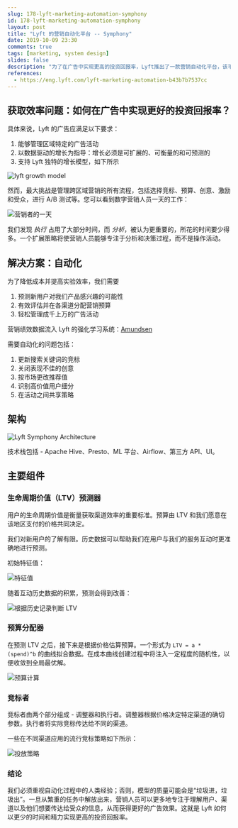 ```yaml
---
slug: 178-lyft-marketing-automation-symphony
id: 178-lyft-marketing-automation-symphony
layout: post
title: "Lyft 的营销自动化平台 -- Symphony"
date: 2019-10-09 23:30
comments: true
tags: [marketing, system design]
slides: false
description: "为了在广告中实现更高的投资回报率，Lyft推出了一款营销自动化平台，该平台由三个主要组件组成：生命周期价值预测器、预算分配器和竞标者。"
references:
  - https://eng.lyft.com/lyft-marketing-automation-b43b7b7537cc
---
```


## 获取效率问题：如何在广告中实现更好的投资回报率？

具体来说，Lyft 的广告应满足以下要求：

1. 能够管理区域特定的广告活动
2. 以数据驱动的增长为指导：增长必须是可扩展的、可衡量的和可预测的
3. 支持 Lyft 独特的增长模型，如下所示

![lyft growth model](https://res.cloudinary.com/dohtidfqh/image/upload/v1570050291/web-guiguio/1_JBgJKb6DFrG7X2Fc7dtAaQ.png)

然而，最大挑战是管理跨区域营销的所有流程，包括选择竞标、预算、创意、激励和受众，进行 A/B 测试等。您可以看到数字营销人员一天的工作：

![营销者的一天](https://res.cloudinary.com/dohtidfqh/image/upload/v1570050798/web-guiguio/0_FXK0RW9qx3e9f_kv.png)

我们发现 *执行* 占用了大部分时间，而 *分析*，被认为更重要的，所花的时间要少得多。一个扩展策略将使营销人员能够专注于分析和决策过程，而不是操作活动。

## 解决方案：自动化

为了降低成本并提高实验效率，我们需要

1. 预测新用户对我们产品感兴趣的可能性
2. 有效评估并在各渠道分配营销预算
3. 轻松管理成千上万的广告活动

营销绩效数据流入 Lyft 的强化学习系统：[Amundsen](https://guigu.io/blog/2018-12-03-making-progress-30-kilometers-per-day)

需要自动化的问题包括：

1. 更新搜索关键词的竞标
2. 关闭表现不佳的创意
3. 按市场更改推荐值
4. 识别高价值用户细分
5. 在活动之间共享策略

## 架构

![Lyft Symphony Architecture](https://res.cloudinary.com/dohtidfqh/image/upload/v1570052539/web-guiguio/0_k_I3YVF9XEAu9OLl.png)

技术栈包括 - Apache Hive、Presto、ML 平台、Airflow、第三方 API、UI。

## 主要组件

### 生命周期价值（LTV）预测器

用户的生命周期价值是衡量获取渠道效率的重要标准。预算由 LTV 和我们愿意在该地区支付的价格共同决定。

我们对新用户的了解有限。历史数据可以帮助我们在用户与我们的服务互动时更准确地进行预测。

初始特征值：

![特征值](https://res.cloudinary.com/dohtidfqh/image/upload/v1570072545/web-guiguio/0_YHwm9D9a-Fvm7cq8.png)

随着互动历史数据的积累，预测会得到改善：

![根据历史记录判断 LTV](https://res.cloudinary.com/dohtidfqh/image/upload/v1570072568/web-guiguio/0_SwHgIjhJAQf35t_C.png)

### 预算分配器

在预测 LTV 之后，接下来是根据价格估算预算。一个形式为 `LTV = a * (spend)^b` 的曲线拟合数据。在成本曲线创建过程中将注入一定程度的随机性，以便收敛到全局最优解。

![预算计算](https://res.cloudinary.com/dohtidfqh/image/upload/v1570073827/web-guiguio/0_bLNhBPW6UFA227JB.png)

### 竞标者

竞标者由两个部分组成 - 调整器和执行者。调整器根据价格决定特定渠道的确切参数。执行者将实际竞标传达给不同的渠道。

一些在不同渠道应用的流行竞标策略如下所示：

![投放策略](https://res.cloudinary.com/dohtidfqh/image/upload/v1570074354/web-guiguio/0_bPtZels9tqGXoFCW.png)

### 结论

我们必须重视自动化过程中的人类经验；否则，模型的质量可能会是“垃圾进，垃圾出”。一旦从繁重的任务中解放出来，营销人员可以更多地专注于理解用户、渠道以及他们想要传达给受众的信息，从而获得更好的广告效果。这就是 Lyft 如何以更少的时间和精力实现更高的投资回报率。